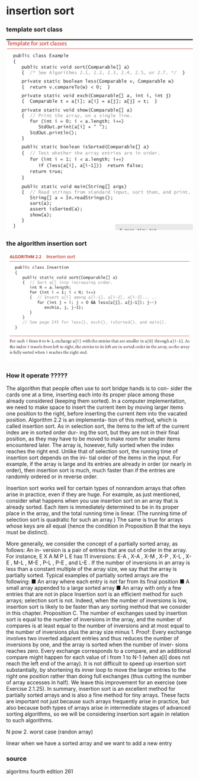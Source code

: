 # insertion sort

### template sort class

![Image](img/templatesortclass.png "template sort class image")

### the algorithm insertion sort

![Image](img/InsertionSortp.png "Insertion nSort image")


### How it operate ?????

The algorithm that people often use to sort bridge hands is to con-
sider the cards one at a time, inserting each into its proper place among those already
considered (keeping them sorted). In a computer implementation, we need to make
space to insert the current item by moving larger items one position to the right, before
inserting the current item into the vacated position. Algorithm 2.2 is an implementa-
tion of this method, which is called insertion sort.
As in selection sort, the items to the left of the current index are in sorted order dur-
ing the sort, but they are not in their final position, as they may have to be moved to
make room for smaller items encountered later. The array is, however, fully sorted when
the index reaches the right end.
Unlike that of selection sort, the running time of insertion sort depends on the ini-
tial order of the items in the input. For example, if the array is large and its entries are
already in order (or nearly in order), then insertion sort is much, much faster than if
the entries are randomly ordered or in reverse order.

Insertion sort works well for certain types of nonrandom arrays that often arise in
practice, even if they are huge. For example, as just mentioned, consider what happens
when you use insertion sort on an array that is already sorted. Each item is immediately
determined to be in its proper place in the array, and the total running time is linear.
(The running time of selection sort is quadratic for such an array.) The same is true
for arrays whose keys are all equal (hence the condition in Proposition B that the keys
must be distinct).

More generally, we consider the concept of a partially sorted array, as follows: An in-
version is a pair of entries that are out of order in the array. For instance, E X A M P L E
has 11 inversions: E-A , X-A , X-M , X-P , X-L , X-E , M-L , M-E , P-L , P-E , and L-E . If the
number of inversions in an array is less than a constant multiple of the array size, we
say that the array is partially sorted. Typical examples of partially sorted arrays are the
following:
■ An array where each entry is not far from its final position
■ A small array appended to a large sorted array
■ An array with only a few entries that are not in place
Insertion sort is an efficient method for such arrays; selection sort is not. Indeed, when
the number of inversions is low, insertion sort is likely to be faster than any sorting
method that we consider in this chapter.
Proposition C. The number of exchanges used by insertion sort is equal to the
number of inversions in the array, and the number of compares is at least equal to
the number of inversions and at most equal to the number of inversions plus the
array size minus 1.
Proof: Every exchange involves two inverted adjacent entries and thus reduces the
number of inversions by one, and the array is sorted when the number of inver-
sions reaches zero. Every exchange corresponds to a compare, and an additional
compare might happen for each value of i from 1 to N-1 (when a[i] does not
reach the left end of the array).
It is not difficult to speed up insertion sort substantially, by shortening its inner loop to
move the larger entries to the right one position rather than doing full exchanges (thus
cutting the number of array accesses in half). We leave this improvement for an exercise
(see Exercise 2.1.25).
In summary, insertion sort is an excellent method for partially sorted arrays and is also
a fine method for tiny arrays. These facts are important not just because such arrays
frequently arise in practice, but also because both types of arrays arise in intermediate
stages of advanced sorting algorithms, so we will be considering insertion sort again in
relation to such algorithms.

N pow 2. worst case (randon array)

linear when we have a sorted array and we want to add a new entry


### source

algoritms fourth edition 261
